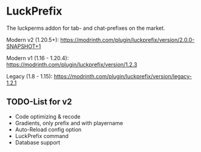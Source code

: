 # LuckPrefix

The luckperms addon for tab- and chat-prefixes on the market.

Modern v2 (1.20.5+): https://modrinth.com/plugin/luckprefix/version/2.0.0-SNAPSHOT+1

Modern v1 (1.16 - 1.20.4): https://modrinth.com/plugin/luckprefix/version/1.2.3

Legacy (1.8 - 1.15): https://modrinth.com/plugin/luckprefix/version/legacy-1.2.1

## TODO-List for v2

- Code optimizing & recode
- Gradients, only prefix and with playername
- Auto-Reload config option
- LuckPrefix command
- Database support
